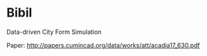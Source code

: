 # Bibil
Data-driven City Form Simulation

Paper: http://papers.cumincad.org/data/works/att/acadia17_630.pdf
